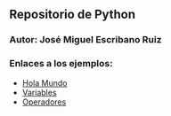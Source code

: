 ## Repositorio de Python 

### Autor: José Miguel Escribano Ruiz

### Enlaces a los ejemplos:

- [Hola Mundo](holaMundo.py)
- [Variables](variables.py)
- [Operadores](operadores.py)